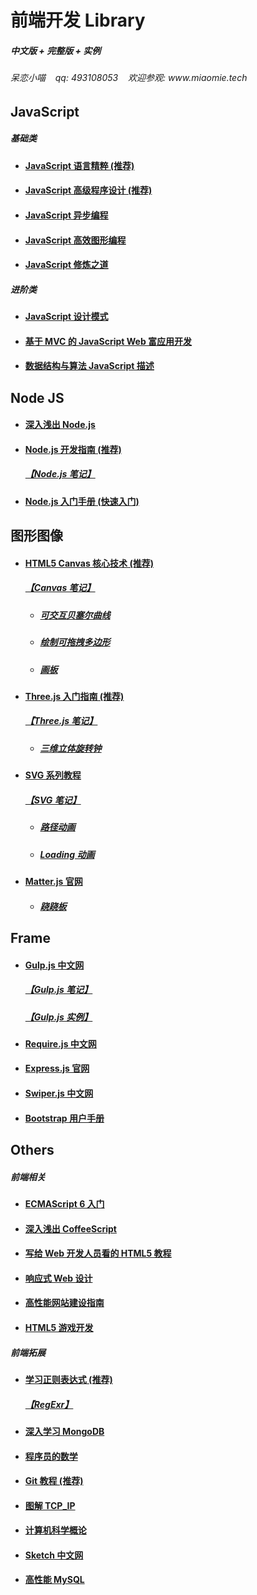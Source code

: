 <h1>前端开发 Library</h1>
<h5>中文版 + 完整版 + 实例</h5>
<h6>呆恋小喵&nbsp;&nbsp;&nbsp;&nbsp;qq: 493108053&nbsp;&nbsp;&nbsp;&nbsp;欢迎参观: www.miaomie.tech</h6>

<h2>JavaScript</h2>
<h5>基础类</h5>
<ul>
    <li>
        <h4><a href="https://github.com/sunmengyuan/book/blob/master/JavaScript%E8%AF%AD%E8%A8%80%E7%B2%BE%E7%B2%B9.pdf">JavaScript 语言精粹 (推荐)</a></h4>
    </li>
    <li>
        <h4><a href="https://github.com/sunmengyuan/book/blob/master/JavaScript%E9%AB%98%E7%BA%A7%E7%A8%8B%E5%BA%8F%E8%AE%BE%E8%AE%A1.pdf">JavaScript 高级程序设计 (推荐)</a></h4>
    </li>
    <li>
        <h4><a href="https://github.com/sunmengyuan/book/blob/master/JavaScript%E5%BC%82%E6%AD%A5%E7%BC%96%E7%A8%8B.pdf">JavaScript 异步编程</a></h4>
    </li>
    <li>
        <h4><a href="https://github.com/sunmengyuan/book/blob/master/JavaScript%E9%AB%98%E6%95%88%E5%9B%BE%E5%BD%A2%E7%BC%96%E7%A8%8B.pdf">JavaScript 高效图形编程</a></h4>
    </li>
    <li>
        <h4><a href="https://github.com/sunmengyuan/book/blob/master/JavaScript%E4%BF%AE%E7%82%BC%E4%B9%8B%E9%81%93.pdf">JavaScript 修炼之道</a></h4>
    </li>
</ul>
<h5>进阶类</h5>
<ul>
    <li>
        <h4><a href="https://github.com/sunmengyuan/book/blob/master/JavaScript%E8%AE%BE%E8%AE%A1%E6%A8%A1%E5%BC%8F.pdf">JavaScript 设计模式</a></h4>
    </li>
    <li>
        <h4><a href="https://github.com/sunmengyuan/book/blob/master/%E5%9F%BA%E4%BA%8EMVC%E7%9A%84JavaScript%20Web%E5%AF%8C%E5%BA%94%E7%94%A8%E5%BC%80%E5%8F%91.pdf">基于 MVC 的 JavaScript Web 富应用开发</a></h4>
    </li>
    <li>
        <h4><a href="https://github.com/sunmengyuan/book/blob/master/%E6%95%B0%E6%8D%AE%E7%BB%93%E6%9E%84%E4%B8%8E%E7%AE%97%E6%B3%95JavaScript%E6%8F%8F%E8%BF%B0.pdf">数据结构与算法 JavaScript 描述</a></h4>
    </li>
</ul>

<h2>Node JS</h2>
<ul>
    <li>
        <h4><a href="https://github.com/sunmengyuan/book/blob/master/%E6%B7%B1%E5%85%A5%E6%B5%85%E5%87%BANode.js.pdf">深入浅出 Node.js</a></h4>
    </li>
    <li>
        <h4><a href="https://github.com/sunmengyuan/book/blob/master/Node.js%E5%BC%80%E5%8F%91%E6%8C%87%E5%8D%97.pdf">Node.js 开发指南 (推荐)</a></h4>
        <h5><a href="https://github.com/sunmengyuan/note/blob/master/node/node.js">【Node.js 笔记】</a></h5>
    </li>
    <li>
        <h4><a href="https://github.com/sunmengyuan/book/blob/master/Node.js%E5%85%A5%E9%97%A8%E6%89%8B%E5%86%8C.pdf">Node.js 入门手册 (快速入门)</a></h4>
    </li>
</ul>

<h2>图形图像</h2>
<ul>
    <li>
        <h4><a href="https://github.com/sunmengyuan/book/blob/master/HTML5%20Canvas%E6%A0%B8%E5%BF%83%E6%8A%80%E6%9C%AF.pdf">HTML5 Canvas 核心技术 (推荐)</a></h4>
        <h5><a href="https://github.com/sunmengyuan/note/blob/master/canvas/canvas.js">【Canvas 笔记】</a></h5>
        <ul>
            <li>
                <h5><a href="https://github.com/sunmengyuan/note/blob/master/canvas/bezierCurve.html">可交互贝塞尔曲线</a></h5>
            </li>
            <li>
                <h5><a href="https://github.com/sunmengyuan/note/blob/master/canvas/drag.html">绘制可拖拽多边形</a></h5>
            </li>
            <li>
                <h5><a href="https://github.com/sunmengyuan/note/blob/master/canvas/drawing.html">画板</a></h5>
            </li>
        </ul>
    </li>
    <li>
        <h4><a href="https://read.douban.com/reader/ebook/7412854/">Three.js 入门指南 (推荐)</a></h4>
        <h5><a href="https://github.com/sunmengyuan/note/blob/master/webgl/webgl.js">【Three.js 笔记】</a></h5>
        <ul>
            <li>
                <h5><a href="https://github.com/sunmengyuan/note/blob/master/webgl/clock.html">三维立体旋转钟</a></h5>
            </li>
        </ul>
    </li>
    <li>
        <h4><a href="http://www.w3cplus.com/blog/tags/411.html">SVG 系列教程</a></h4>
        <h5><a href="https://github.com/sunmengyuan/note/blob/master/svg/svg.html">【SVG 笔记】</a></h5>
        <ul>
            <li>
                <h5><a href="https://github.com/sunmengyuan/note/blob/master/svg/cat.html">路径动画</a></h5>
            </li>
            <li>
                <h5><a href="https://github.com/sunmengyuan/note/blob/master/svg/loading.html">Loading 动画</a></h5>
            </li>
        </ul>
    </li>
    <li>
        <h4><a href="http://brm.io/matter-js/index.html">Matter.js 官网</a></h4>
        <ul>
            <li>
                <h5><a href="https://github.com/sunmengyuan/note/blob/master/matter/seesaw.html">跷跷板</a></h5>
            </li>
        </ul>
    </li>
</ul>

<h2>Frame</h2>
<ul>
    <li>
        <h4><a href="http://www.gulpjs.com.cn/">Gulp.js 中文网</a></h4>
        <h5><a href="https://github.com/sunmengyuan/note/blob/master/gulp">【Gulp.js 笔记】</a></h5>
        <h5><a href="https://github.com/sunmengyuan/common/blob/master/gulpfile.js">【Gulp.js 实例】</a></h5>
    </li>
    <li>
        <h4><a href="http://www.requirejs.cn/">Require.js 中文网</a></h4>
    </li>
    <li>
        <h4><a href="http://www.expressjs.com.cn/">Express.js 官网</a></h4>
    </li>
    <li>
        <h4><a href="http://www.swiper.com.cn/">Swiper.js 中文网</a></h4>
    </li>
    <li>
        <h4><a href="https://github.com/sunmengyuan/book/blob/master/Bootstra%E7%94%A8%E6%88%B7%E6%89%8B%E5%86%8C.pdf">Bootstrap 用户手册</a></h4>
    </li>
</ul>

<h2>Others</h2>
<h5>前端相关</h5>
<ul>
    <li>
        <h4><a href="http://es6.ruanyifeng.com/#README">ECMAScript 6 入门</a></h4>
    </li>
    <li>
        <h4><a href="https://github.com/sunmengyuan/book/blob/master/%E6%B7%B1%E5%85%A5%E6%B5%85%E5%87%BACoffeeScript.pdf">深入浅出 CoffeeScript</a></h4>
    </li>
    <li>
        <h4><a href="https://github.com/sunmengyuan/book/blob/master/%E5%86%99%E7%BB%99Web%E5%BC%80%E5%8F%91%E4%BA%BA%E5%91%98%E7%9C%8B%E7%9A%84HTML5%E6%95%99%E7%A8%8B.pdf">写给 Web 开发人员看的 HTML5 教程</a></h4>
    </li>
    <li>
        <h4><a href="https://github.com/sunmengyuan/book/blob/master/%E5%93%8D%E5%BA%94%E5%BC%8FWeb%E8%AE%BE%E8%AE%A1.pdf">响应式 Web 设计</a></h4>
    </li>
    <li>
        <h4><a href="https://github.com/sunmengyuan/book/blob/master/%E9%AB%98%E6%80%A7%E8%83%BD%E7%BD%91%E7%AB%99%E5%BB%BA%E8%AE%BE%E6%8C%87%E5%8D%97.pdf">高性能网站建设指南</a></h4>
    </li>
    <li>
        <h4><a href="https://github.com/sunmengyuan/book/blob/master/HTML5%E6%B8%B8%E6%88%8F%E5%BC%80%E5%8F%91.pdf">HTML5 游戏开发</a></h4>
    </li>
</ul>

<h5>前端拓展</h5>
<ul>
    <li>
        <h4><a href="https://github.com/sunmengyuan/book/blob/master/%E5%AD%A6%E4%B9%A0%E6%AD%A3%E5%88%99%E8%A1%A8%E8%BE%BE%E5%BC%8F.pdf">学习正则表达式 (推荐)</a></h4>
        <h5><a href="http://regexr.com/">【RegExr】</a></h5>
    </li>
    <li>
        <h4><a href="https://github.com/sunmengyuan/book/blob/master/%E6%B7%B1%E5%85%A5%E5%AD%A6%E4%B9%A0MongoDB.pdf">深入学习 MongoDB</a></h4>
    </li>
    <li>
        <h4><a href="https://github.com/sunmengyuan/book/blob/master/%E7%A8%8B%E5%BA%8F%E5%91%98%E7%9A%84%E6%95%B0%E5%AD%A6.pdf">程序员的数学</a></h4>
    </li>
    <li>
        <h4><a href="http://www.liaoxuefeng.com/wiki/0013739516305929606dd18361248578c67b8067c8c017b000">Git 教程 (推荐)</a></h4>
    </li>
    <li>
        <h4><a href="https://github.com/sunmengyuan/book/blob/master/%E5%9B%BE%E8%A7%A3TCP_IP.pdf">图解 TCP_IP</a></h4>
    </li>
    <li>
        <h4><a href="https://github.com/sunmengyuan/book/blob/master/%E8%AE%A1%E7%AE%97%E6%9C%BA%E7%A7%91%E5%AD%A6%E6%A6%82%E8%AE%BA.pdf">计算机科学概论</a></h4>
    </li>
    <li>
        <h4><a href="http://www.sketchcn.com/">Sketch 中文网</a></h4>
    </li>
    <li>
        <h4><a href="https://github.com/sunmengyuan/book/blob/master/%E9%AB%98%E6%80%A7%E8%83%BDMySQL.pdf">高性能 MySQL</a></h4>
    </li>
</ul>
